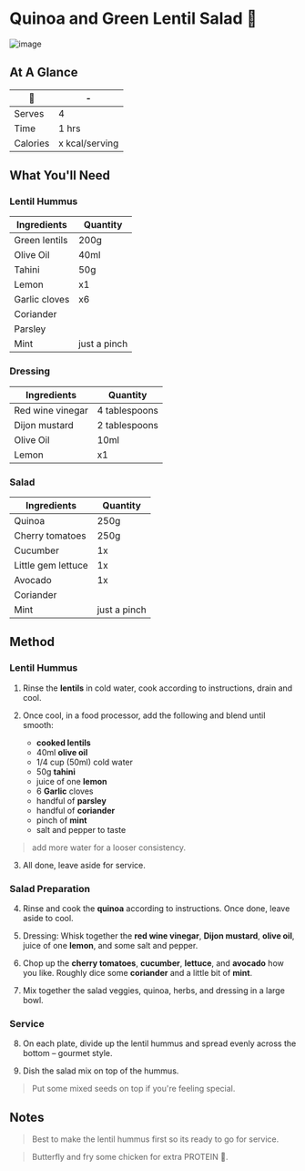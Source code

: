 # Quinoa and Green Lentil Salad 🥗

![image](https://drive.google.com/uc?export=view&id=1DWr63WkZWsIw7sjJro2M3pt8v3We3dtt)

## At A Glance

🥗 | -
-- | --
Serves | 4
Time | 1 hrs
Calories | x kcal/serving

## What You'll Need

### **Lentil Hummus**

Ingredients | Quantity
-- | --
Green lentils | 200g
Olive Oil | 40ml
Tahini | 50g
Lemon | x1
Garlic cloves | x6
Coriander |
Parsley |
Mint | just a pinch

### **Dressing**

Ingredients | Quantity
-- | --
Red wine vinegar | 4 tablespoons
Dijon mustard | 2 tablespoons
Olive Oil | 10ml
Lemon | x1

### **Salad**

Ingredients | Quantity
-- | --
Quinoa | 250g
Cherry tomatoes | 250g
Cucumber | 1x
Little gem lettuce | 1x
Avocado | 1x
Coriander |
Mint | just a pinch

## Method

### **Lentil Hummus**

1. Rinse the **lentils** in cold water, cook according to instructions, drain and cool.

2. Once cool, in a food processor, add the following and blend until smooth:
    - **cooked lentils**
    - 40ml **olive oil**
    - 1/4 cup (50ml) cold water
    - 50g **tahini**
    - juice of one **lemon**
    - 6 **Garlic** cloves
    - handful of **parsley**
    - handful of **coriander**
    - pinch of **mint**
    - salt and pepper to taste

> add more water for a looser consistency.

3. All done, leave aside for service.

### **Salad Preparation**

4. Rinse and cook the **quinoa** according to instructions. Once done, leave aside to cool.

5. Dressing: Whisk together the **red wine vinegar**, **Dijon mustard**, **olive oil**, juice of one **lemon**, and some salt and pepper.

6. Chop up the **cherry tomatoes**, **cucumber**, **lettuce**, and **avocado** how you like. Roughly dice some **coriander** and a little bit of **mint**.

7. Mix together the salad veggies, quinoa, herbs, and dressing in a large bowl.

### **Service**

8. On each plate, divide up the lentil hummus and spread evenly across the bottom – gourmet style.

9. Dish the salad mix on top of the hummus.

> Put some mixed seeds on top if you're feeling special.

## Notes

> Best to make the lentil hummus first so its ready to go for service.

> Butterfly and fry some chicken for extra PROTEIN 💪.